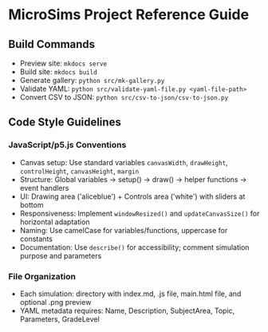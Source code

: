 # MicroSims Project Reference Guide

## Build Commands
- Preview site: `mkdocs serve`
- Build site: `mkdocs build`
- Generate gallery: `python src/mk-gallery.py`
- Validate YAML: `python src/validate-yaml-file.py <yaml-file-path>`
- Convert CSV to JSON: `python src/csv-to-json/csv-to-json.py`

## Code Style Guidelines
### JavaScript/p5.js Conventions
- Canvas setup: Use standard variables `canvasWidth`, `drawHeight`, `controlHeight`, `canvasHeight`, `margin`
- Structure: Global variables → setup() → draw() → helper functions → event handlers
- UI: Drawing area ('aliceblue') + Controls area ('white') with sliders at bottom
- Responsiveness: Implement `windowResized()` and `updateCanvasSize()` for horizontal adaptation
- Naming: Use camelCase for variables/functions, uppercase for constants
- Documentation: Use `describe()` for accessibility; comment simulation purpose and parameters

### File Organization
- Each simulation: directory with index.md, .js file, main.html file, and optional .png preview
- YAML metadata requires: Name, Description, SubjectArea, Topic, Parameters, GradeLevel